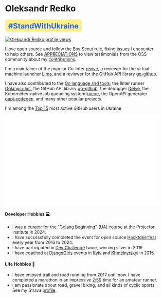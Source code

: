 # Oleksandr Redko

[![Stand With Ukraine](https://raw.githubusercontent.com/vshymanskyy/StandWithUkraine/main/badges/StandWithUkraine.svg)](https://stand-with-ukraine.pp.ua)

[![Oleksandr Redko profile views](https://u8views.com/api/v1/github/profiles/3228886/views/day-week-month-total-count.svg)](https://u8views.com/github/alexandear)

I love open source and follow the Boy Scout rule, fixing issues I encounter to help others.
See [APPRECIATIONS](APPRECIATIONS.md) to view testimonials from the OSS community about my [contributions](./CONTRIBUTIONS.md).

I'm a maintainer of the popular Go linter [revive](https://github.com/mgechev/revive/commits?author=alexandear),
a reviewer for the virtual machine launcher [Lima](https://lima-vm.io/docs/community/governance/#current-maintainers),
and a reviewer for the GitHub API library [go-github](https://github.com/google/go-github/blob/HEAD/REVIEWERS).

I have also contributed to the [Go language and tools](./CONTRIBUTIONS.md#google-go-git-repositories),
the linter runner [Golangci-lint](https://github.com/golangci/golangci-lint/commits?author=alexandear),
the GitHub API library [go-github](https://github.com/google/go-github/commits?author=alexandear),
the debugger [Delve](https://github.com/go-delve/delve/commits?author=alexandear),
the Kubernetes-native job queueing system [kueue](https://github.com/kubernetes-sigs/kueue/commits?author=alexandear),
the OpenAPI generator [oapi-codegen](https://github.com/oapi-codegen/oapi-codegen/commits?author=alexandear),
and many other popular projects.

I'm among the [Top 15](https://github.com/gayanvoice/top-github-users/blob/20f13c1afe3588236fb8ae5fac11b7b01423e1a6/markdown/public_contributions/ukraine.md) most active GitHub users in Ukraine.

<a href="CONTRIBUTIONS.md">
  <img align="center" src="github-metrics.svg" alt="Metrics" width="500">
</a>

#### Developer Hobbies :computer:

- I was a curator for the ["Golang Beginning"](https://prjctr-com.translate.goog/course/golang-beginning?_x_tr_sl=auto&_x_tr_tl=en&_x_tr_hl=en&_x_tr_pto=wapp&_x_tr_hist=t) ([UA](https://prjctr.com/course/golang-beginning)) course at the Projector Institute in 2024.
- I have successfully completed the event for open source [Hacktoberfest](https://hacktoberfest.com) every year from 2016 to 2024.
- I have participated in [Dev Challenge](https://devchallenge.it/) twice, winning silver in 2019.
- I have coached at [DjangoGirls](https://djangogirls.org) events in [Kyiv](https://www.facebook.com/djangogirlskyiv/photos/a.1597027043880257/1597028007213494) and [Khmelnytskyi](https://www.facebook.com/uapycon/photos/a.903859323029360/903862623029030) in 2015.

#### Life Hobbies :runner:

- I have enjoyed trail and road running from 2017 until now. I have completed a marathon in an impressive [2:59](https://www.strava.com/activities/2749444073) time for an amateur runner.
- I am passionate about road, gravel biking, and all kinds of cyclic sports. See my Strava [profile](https://www.strava.com/athletes/alexandear).
